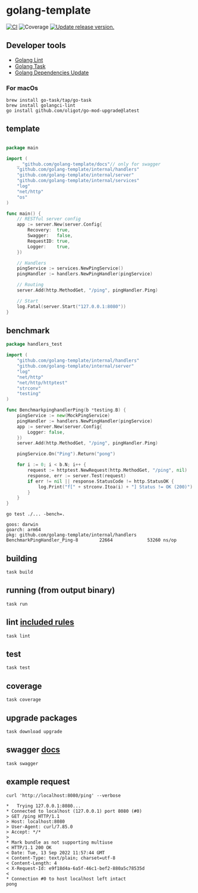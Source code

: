 # golang-template

[![CI](https://github.com/tj-actions/coverage-badge-go/workflows/CI/badge.svg)](https://github.com/tj-actions/coverage-badge-go/actions?query=workflow%3ACI)
![Coverage](https://img.shields.io/badge/Coverage-94.7%25-brightgreen)
[![Update release version.](https://github.com/tj-actions/coverage-badge-go/workflows/Update%20release%20version./badge.svg)](https://github.com/tj-actions/coverage-badge-go/actions?query=workflow%3A%22Update+release+version.%22)

## Developer tools

- [Golang Lint](https://golangci-lint.run/)
- [Golang Task](https://taskfile.dev/)
- [Golang Dependencies Update](https://github.com/oligot/go-mod-upgrade)

### For macOs

```shell
brew install go-task/tap/go-task
brew install golangci-lint
go install github.com/oligot/go-mod-upgrade@latest
```

## template

```go

package main

import (
    _ "github.com/golang-template/docs"// only for swagger
    "github.com/golang-template/internal/handlers"
    "github.com/golang-template/internal/server"
    "github.com/golang-template/internal/services"
    "log"
    "net/http"
    "os"
)

func main() {
    // RESTful server config
    app := server.New(server.Config{
        Recovery:  true,
        Swagger:   false,
        RequestID: true,
        Logger:    true,
    })

    // Handlers
    pingService := services.NewPingService()
    pingHandler := handlers.NewPingHandler(pingService)

    // Routing
    server.Add(http.MethodGet, "/ping", pingHandler.Ping)

    // Start
    log.Fatal(server.Start("127.0.0.1:8080"))
}
```

## benchmark

```go
package handlers_test

import (
    "github.com/golang-template/internal/handlers"
    "github.com/golang-template/internal/server"
    "log"
    "net/http"
    "net/http/httptest"
    "strconv"
    "testing"
)

func BenchmarkpinghandlerPing(b *testing.B) {
	pingService := new(MockPingService)
	pingHandler := handlers.NewPingHandler(pingService)
	app := server.New(server.Config{
		Logger: false,
	})
	server.Add(http.MethodGet, "/ping", pingHandler.Ping)

	pingService.On("Ping").Return("pong")

	for i := 0; i < b.N; i++ {
		request := httptest.NewRequest(http.MethodGet, "/ping", nil)
		response, err := server.Test(request)
		if err != nil || response.StatusCode != http.StatusOK {
			log.Print("f[" + strconv.Itoa(i) + "] Status != OK (200)")
		}
	}
}
```

```shell
go test ./... -bench=.
```

````text
goos: darwin
goarch: arm64
pkg: github.com/golang-template/internal/handlers
BenchmarkPingHandler_Ping-8        22664             53260 ns/op
````

## building

```shell
task build
```

## running (from output binary)

```shell
task run
```

## lint [included rules](.golangci.yml)

```shell
task lint
```

## test

```shell
task test
```

## coverage

```shell
task coverage
```

## upgrade packages

```shell
task download upgrade
```

## swagger [docs](/docs)

```shell
task swagger
```

## example request

```shell
curl 'http://localhost:8080/ping' --verbose
```

```text
*   Trying 127.0.0.1:8080...
* Connected to localhost (127.0.0.1) port 8080 (#0)
> GET /ping HTTP/1.1
> Host: localhost:8080
> User-Agent: curl/7.85.0
> Accept: */*
>
* Mark bundle as not supporting multiuse
< HTTP/1.1 200 OK
< Date: Tue, 13 Sep 2022 11:57:44 GMT
< Content-Type: text/plain; charset=utf-8
< Content-Length: 4
< X-Request-Id: e9f18d4a-6a5f-46c1-bef2-880a5c78535d
<
* Connection #0 to host localhost left intact
pong
```
